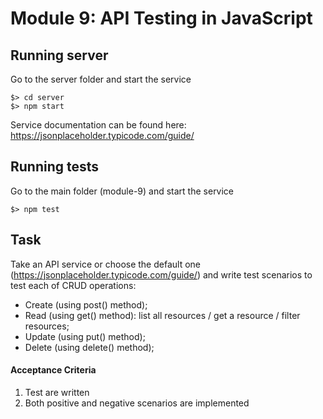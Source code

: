 # Module 9: API Testing in JavaScript

## Running server

Go to the server folder and start the service

```
$> cd server
$> npm start
```

Service documentation can be found here: https://jsonplaceholder.typicode.com/guide/

## Running tests

Go to the main folder (module-9) and start the service

```
$> npm test
```

## Task

Take an API service or choose the default one (https://jsonplaceholder.typicode.com/guide/)
and write test scenarios to test each of CRUD operations:

- Create (using post() method);
- Read (using get() method): list all resources / get a resource / filter resources;
- Update (using put() method);
- Delete (using delete() method);

#### Acceptance Criteria

1. Test are written
1. Both positive and negative scenarios are implemented
